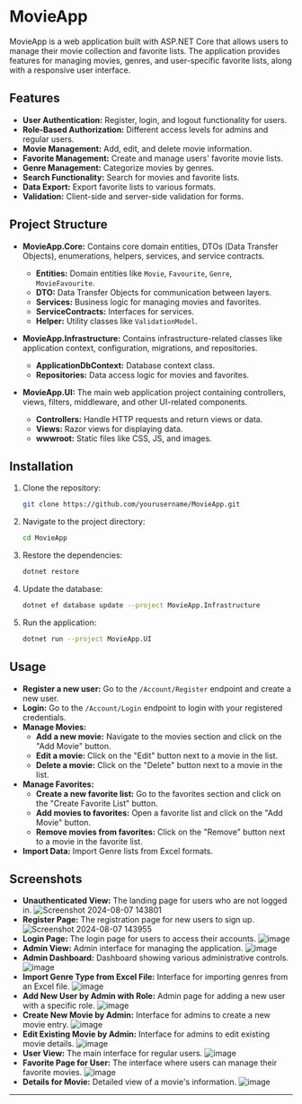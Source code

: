 # MovieApp

MovieApp is a web application built with ASP.NET Core that allows users to manage their movie collection and favorite lists. The application provides features for managing movies, genres, and user-specific favorite lists, along with a responsive user interface.

## Features

- **User Authentication:** Register, login, and logout functionality for users.
- **Role-Based Authorization:** Different access levels for admins and regular users.
- **Movie Management:** Add, edit, and delete movie information.
- **Favorite Management:** Create and manage users' favorite movie lists.
- **Genre Management:** Categorize movies by genres.
- **Search Functionality:** Search for movies and favorite lists.
- **Data Export:** Export favorite lists to various formats.
- **Validation:** Client-side and server-side validation for forms.

## Project Structure

- **MovieApp.Core:** Contains core domain entities, DTOs (Data Transfer Objects), enumerations, helpers, services, and service contracts.
  - **Entities:** Domain entities like `Movie`, `Favourite`, `Genre`, `MovieFavourite`.
  - **DTO:** Data Transfer Objects for communication between layers.
  - **Services:** Business logic for managing movies and favorites.
  - **ServiceContracts:** Interfaces for services.
  - **Helper:** Utility classes like `ValidationModel`.

- **MovieApp.Infrastructure:** Contains infrastructure-related classes like application context, configuration, migrations, and repositories.
  - **ApplicationDbContext:** Database context class.
  - **Repositories:** Data access logic for movies and favorites.

- **MovieApp.UI:** The main web application project containing controllers, views, filters, middleware, and other UI-related components.
  - **Controllers:** Handle HTTP requests and return views or data.
  - **Views:** Razor views for displaying data.
  - **wwwroot:** Static files like CSS, JS, and images.

## Installation

1. Clone the repository:
   ```sh
   git clone https://github.com/yourusername/MovieApp.git
   ```

2. Navigate to the project directory:
   ```sh
   cd MovieApp
   ```

3. Restore the dependencies:
   ```sh
   dotnet restore
   ```

4. Update the database:
   ```sh
   dotnet ef database update --project MovieApp.Infrastructure
   ```

5. Run the application:
   ```sh
   dotnet run --project MovieApp.UI
   ```

## Usage

- **Register a new user:** Go to the `/Account/Register` endpoint and create a new user.
- **Login:** Go to the `/Account/Login` endpoint to login with your registered credentials.
- **Manage Movies:**
  - **Add a new movie:** Navigate to the movies section and click on the "Add Movie" button.
  - **Edit a movie:** Click on the "Edit" button next to a movie in the list.
  - **Delete a movie:** Click on the "Delete" button next to a movie in the list.
- **Manage Favorites:**
  - **Create a new favorite list:** Go to the favorites section and click on the "Create Favorite List" button.
  - **Add movies to favorites:** Open a favorite list and click on the "Add Movie" button.
  - **Remove movies from favorites:** Click on the "Remove" button next to a movie in the favorite list.
- **Import Data:** Import Genre lists from Excel formats.

## Screenshots

- **Unauthenticated View:** The landing page for users who are not logged in.
  ![Screenshot 2024-08-07 143801](https://github.com/user-attachments/assets/35915166-aa2b-4c11-a281-80aefa8ad940)
- **Register Page:** The registration page for new users to sign up.
  ![Screenshot 2024-08-07 143955](https://github.com/user-attachments/assets/cb04c867-d8d6-4b1d-a106-1203e30761fc)
- **Login Page:** The login page for users to access their accounts.
  ![image](https://github.com/user-attachments/assets/9089eb5a-7867-4cb0-90b0-e1ba1aab740e)
- **Admin View:** Admin interface for managing the application.
  ![image](https://github.com/user-attachments/assets/6a77d3b0-c46f-4e75-aef5-44862080051a)
- **Admin Dashboard:** Dashboard showing various administrative controls.
  ![image](https://github.com/user-attachments/assets/0281cc68-5745-4a8b-8063-d57b169080a9)
- **Import Genre Type from Excel File:** Interface for importing genres from an Excel file.
  ![image](https://github.com/user-attachments/assets/08621482-0bfe-4eca-90e5-69da81ef6142)
- **Add New User by Admin with Role:** Admin page for adding a new user with a specific role.
  ![image](https://github.com/user-attachments/assets/7a5a28b6-40c1-40d0-91c1-3d5e8d4f1894)
- **Create New Movie by Admin:** Interface for admins to create a new movie entry.
  ![image](https://github.com/user-attachments/assets/c353adf7-fc4a-4384-a6d5-f38de32b51ed)
- **Edit Existing Movie by Admin:** Interface for admins to edit existing movie details.
  ![image](https://github.com/user-attachments/assets/c774ede1-a306-4365-9a70-6031e6526938)
- **User View:** The main interface for regular users.
  ![image](https://github.com/user-attachments/assets/543e2a69-09ef-42cc-9551-3ce44249f901)
- **Favorite Page for User:** The interface where users can manage their favorite movies.
  ![image](https://github.com/user-attachments/assets/629bc355-6474-47f2-be6c-0bc7cf3b926f)
- **Details for Movie:** Detailed view of a movie's information.
  ![image](https://github.com/user-attachments/assets/e21cdb53-6bb5-4845-8809-d6306eac3040)

---
